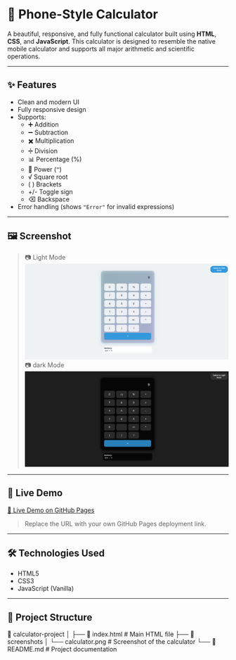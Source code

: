 # 📱 Phone-Style Calculator

A beautiful, responsive, and fully functional calculator built using **HTML**, **CSS**, and **JavaScript**. This calculator is designed to resemble the native mobile calculator and supports all major arithmetic and scientific operations.

---

## ✨ Features

- Clean and modern UI
- Fully responsive design
- Supports:
  - ➕ Addition
  - ➖ Subtraction
  - ✖️ Multiplication
  - ➗ Division
  - 📊 Percentage (%)
  - 🔢 Power (`^`)
  - √ Square root
  - ( ) Brackets
  - +/- Toggle sign
  - ⌫ Backspace
- Error handling (shows `"Error"` for invalid expressions)

---

## 🖼️ Screenshot

> 📷 Light Mode
![Calculator Screenshot](img/ss6.png)
> 📷 dark Mode
![Calculator Screenshot](img/ss7.png)


---

## 🚀 Live Demo

[🔗 Live Demo on GitHub Pages](https://github.com/AbhipsaThakur/calculator)  
> Replace the URL with your own GitHub Pages deployment link.

---

## 🛠️ Technologies Used

- HTML5
- CSS3
- JavaScript (Vanilla)

---

## 📂 Project Structure

📁 calculator-project
│
├── 📄 index.html # Main HTML file
├── 📁 screenshots
│ └── calculator.png # Screenshot of the calculator
└── 📄 README.md # Project documentation



